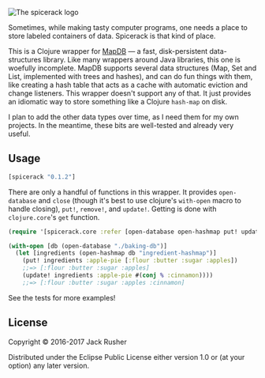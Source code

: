 ![The spicerack logo](https://cloud.githubusercontent.com/assets/220188/20091210/d20e41e6-a591-11e6-9411-94852705097b.png)

Sometimes, while making tasty computer programs, one needs a place to
store labeled containers of data. Spicerack is that kind of place.

This is a Clojure wrapper for [MapDB](http://www.mapdb.org) — a fast,
disk-persistent data-structures library. Like many wrappers around
Java libraries, this one is woefully incomplete. MapDB supports
several data structures (Map, Set and List, implemented with trees and
hashes), and can do fun things with them, like creating a hash table
that acts as a cache with automatic eviction and change
listeners. This wrapper doesn't support any of that. It just provides
an idiomatic way to store something like a Clojure `hash-map` on disk.

I plan to add the other data types over time, as I need them for my
own projects. In the meantime, these bits are well-tested and already
very useful.

## Usage 

``` clojure
[spicerack "0.1.2"]
```

There are only a handful of functions in this wrapper. It provides
`open-database` and `close` (though it's best to use clojure's
`with-open` macro to handle closing), `put!`, `remove!`, and
`update!`.  Getting is done with `clojure.core`'s `get` function.

``` clojure
(require '[spicerack.core :refer [open-database open-hashmap put! update!]])

(with-open [db (open-database "./baking-db")]
  (let [ingredients (open-hashmap db "ingredient-hashmap")]
    (put! ingredients :apple-pie [:flour :butter :sugar :apples])
    ;;=> [:flour :butter :sugar :apples]
    (update! ingredients :apple-pie #(conj % :cinnamon))))
    ;;=> [:flour :butter :sugar :apples :cinnamon]
```

See the tests for more examples!

## License 

Copyright © 2016-2017 Jack Rusher

Distributed under the Eclipse Public License either version 1.0 or (at
your option) any later version.
